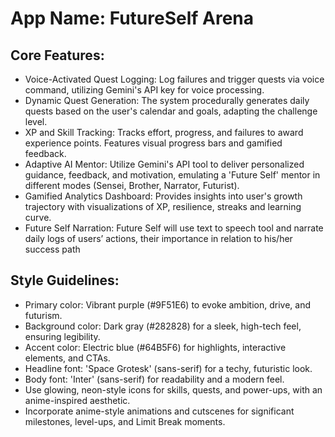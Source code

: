 # **App Name**: FutureSelf Arena

## Core Features:

- Voice-Activated Quest Logging: Log failures and trigger quests via voice command, utilizing Gemini's API key for voice processing.
- Dynamic Quest Generation: The system procedurally generates daily quests based on the user's calendar and goals, adapting the challenge level.
- XP and Skill Tracking: Tracks effort, progress, and failures to award experience points. Features visual progress bars and gamified feedback.
- Adaptive AI Mentor: Utilize Gemini's API tool to deliver personalized guidance, feedback, and motivation, emulating a 'Future Self' mentor in different modes (Sensei, Brother, Narrator, Futurist).
- Gamified Analytics Dashboard: Provides insights into user's growth trajectory with visualizations of XP, resilience, streaks and learning curve.
- Future Self Narration: Future Self will use text to speech tool and narrate daily logs of users’ actions, their importance in relation to his/her success path

## Style Guidelines:

- Primary color: Vibrant purple (#9F51E6) to evoke ambition, drive, and futurism.
- Background color: Dark gray (#282828) for a sleek, high-tech feel, ensuring legibility.
- Accent color: Electric blue (#64B5F6) for highlights, interactive elements, and CTAs.
- Headline font: 'Space Grotesk' (sans-serif) for a techy, futuristic look.
- Body font: 'Inter' (sans-serif) for readability and a modern feel.
- Use glowing, neon-style icons for skills, quests, and power-ups, with an anime-inspired aesthetic.
- Incorporate anime-style animations and cutscenes for significant milestones, level-ups, and Limit Break moments.